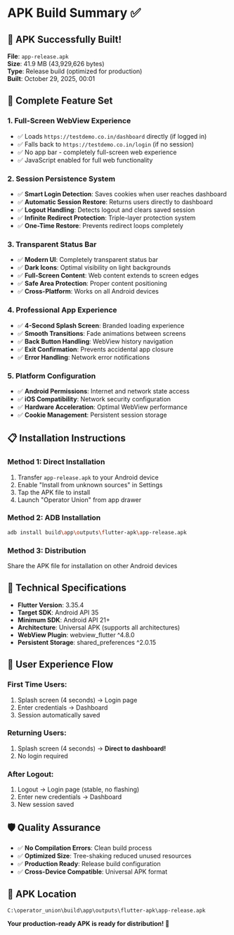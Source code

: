 # APK Build Summary ✅

## 📱 **APK Successfully Built!**

**File**: `app-release.apk`  
**Size**: 41.9 MB (43,929,626 bytes)  
**Type**: Release build (optimized for production)  
**Built**: October 29, 2025, 00:01  

## 🚀 **Complete Feature Set**

### **1. Full-Screen WebView Experience**
- ✅ Loads `https://testdemo.co.in/dashboard` directly (if logged in)
- ✅ Falls back to `https://testdemo.co.in/login` (if no session)
- ✅ No app bar - completely full-screen web experience
- ✅ JavaScript enabled for full web functionality

### **2. Session Persistence System**
- ✅ **Smart Login Detection**: Saves cookies when user reaches dashboard
- ✅ **Automatic Session Restore**: Returns users directly to dashboard
- ✅ **Logout Handling**: Detects logout and clears saved session
- ✅ **Infinite Redirect Protection**: Triple-layer protection system
- ✅ **One-Time Restore**: Prevents redirect loops completely

### **3. Transparent Status Bar**
- ✅ **Modern UI**: Completely transparent status bar
- ✅ **Dark Icons**: Optimal visibility on light backgrounds
- ✅ **Full-Screen Content**: Web content extends to screen edges
- ✅ **Safe Area Protection**: Proper content positioning
- ✅ **Cross-Platform**: Works on all Android devices

### **4. Professional App Experience**
- ✅ **4-Second Splash Screen**: Branded loading experience
- ✅ **Smooth Transitions**: Fade animations between screens
- ✅ **Back Button Handling**: WebView history navigation
- ✅ **Exit Confirmation**: Prevents accidental app closure
- ✅ **Error Handling**: Network error notifications

### **5. Platform Configuration**
- ✅ **Android Permissions**: Internet and network state access
- ✅ **iOS Compatibility**: Network security configuration
- ✅ **Hardware Acceleration**: Optimal WebView performance
- ✅ **Cookie Management**: Persistent session storage

## 📋 **Installation Instructions**

### **Method 1: Direct Installation**
1. Transfer `app-release.apk` to your Android device
2. Enable "Install from unknown sources" in Settings
3. Tap the APK file to install
4. Launch "Operator Union" from app drawer

### **Method 2: ADB Installation**
```bash
adb install build\app\outputs\flutter-apk\app-release.apk
```

### **Method 3: Distribution**
Share the APK file for installation on other Android devices

## 🔧 **Technical Specifications**

- **Flutter Version**: 3.35.4
- **Target SDK**: Android API 35
- **Minimum SDK**: Android API 21+
- **Architecture**: Universal APK (supports all architectures)
- **WebView Plugin**: webview_flutter ^4.8.0
- **Persistent Storage**: shared_preferences ^2.0.15

## 🎯 **User Experience Flow**

### **First Time Users:**
1. Splash screen (4 seconds) → Login page
2. Enter credentials → Dashboard
3. Session automatically saved

### **Returning Users:**
1. Splash screen (4 seconds) → **Direct to dashboard!**
2. No login required

### **After Logout:**
1. Logout → Login page (stable, no flashing)
2. Enter new credentials → Dashboard
3. New session saved

## 🛡️ **Quality Assurance**

- ✅ **No Compilation Errors**: Clean build process
- ✅ **Optimized Size**: Tree-shaking reduced unused resources
- ✅ **Production Ready**: Release build configuration
- ✅ **Cross-Device Compatible**: Universal APK format

## 📍 **APK Location**
```
C:\operator_union\build\app\outputs\flutter-apk\app-release.apk
```

**Your production-ready APK is ready for distribution! 🎉**